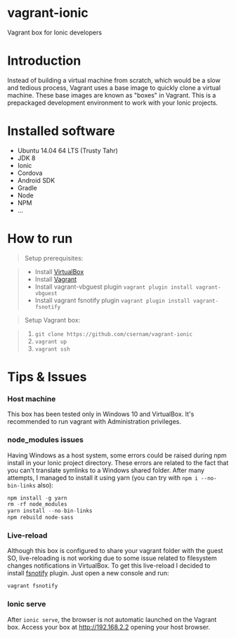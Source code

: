 # vagrant-ionic
Vagrant box for Ionic developers

# Introduction
Instead of building a virtual machine from scratch, which would be a slow and tedious process, Vagrant uses a base image to quickly clone a virtual machine.
These base images are known as "boxes" in Vagrant. This is a prepackaged development environment to work with your Ionic projects.

# Installed software

- Ubuntu 14.04 64 LTS (Trusty Tahr)
- JDK 8
- Ionic
- Cordova
- Android SDK
- Gradle
- Node
- NPM
- ...

# How to run
> Setup prerequisites:

>- Install [VirtualBox](https://www.virtualbox.org/wiki/Downloads)
>- Install [Vagrant](https://www.vagrantup.com/)
>- Install vagrant-vbguest plugin `vagrant plugin install vagrant-vbguest`
>- Install vagrant fsnotify plugin `vagrant plugin install vagrant-fsnotify`

>Setup Vagrant box:

>1. `git clone https://github.com/csernam/vagrant-ionic`
>2. `vagrant up`
>3. `vagrant ssh`

# Tips & Issues
### Host machine
This box has been tested only in Windows 10 and VirtualBox. It's recommended to run vagrant with Administration privileges.

### node_modules issues
Having Windows as a host system, some errors could be raised during npm install in your Ionic project directory. These errors are related to the fact that you can't translate symlinks to a Windows shared folder. After many attempts, I managed to install it using yarn (you can try with `npm i --no-bin-links` also):
```javascript
npm install -g yarn
rm -rf node_modules
yarn install --no-bin-links
npm rebuild node-sass
```

### Live-reload
Although this box is configured to share your vagrant folder with the guest SO, live-reloading is not working due to some issue related to filesystem changes notifications in VirtualBox. To get this live-reload I decided to install [fsnotify](https://github.com/adrienkohlbecker/vagrant-fsnotify) plugin.
Just open a new console and run:
```javascript
vagrant fsnotify
```

### Ionic serve
After `ionic serve`, the browser is not automatic launched on the Vagrant box. Access your box at http://192.168.2.2 opening your host browser.
